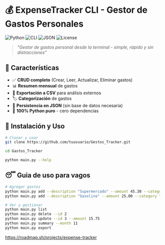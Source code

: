 # 💰 ExpenseTracker CLI - Gestor de Gastos Personales

![Python](https://img.shields.io/badge/Python-3.8%2B-3776AB?logo=python&logoColor=white)
![CLI](https://img.shields.io/badge/Interface-CLI-4EAA25?logo=terminal)
![JSON](https://img.shields.io/badge/Data-JSON-000000?logo=json)
![License](https://img.shields.io/badge/Licencia-MIT-green)

> *"Gestor de gastos personal desde la terminal - simple, rápido y sin distracciones"*

## 🌟 Características

- ✅ **CRUD completo** (Crear, Leer, Actualizar, Eliminar gastos)
- 📊 **Resumen mensual** de gastos
- 📁 **Exportación a CSV** para análisis externos
- 🏷️ **Categorización** de gastos
- 💾 **Persistencia en JSON** (sin base de datos necesaria)
- 🐍 **100% Python puro** - cero dependencias

## 🚀 Instalación y Uso

```bash
# Clonar y usar
git clone https://github.com/tuusuario/Gestos_Tracker.git

cd Gastos_Tracker

python main.py --help
```
## 😴 Guia de uso para vagos 
```bash
# Agregar gastos
python main.py add --description "Supermercado" --amount 45.30 --category "Comida"
python main.py add --description "Gasolina" --amount 25.00 --category "Transporte"

# Ver y gestionar
python main.py list
python main.py delete --id 2
python main.py update --id 3 --amount 15.75
python main.py summary --month 11
python main.py export
```
https://roadmap.sh/projects/expense-tracker
